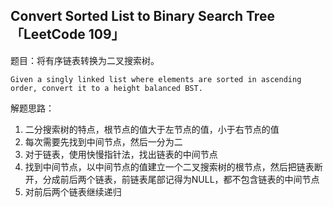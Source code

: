 ## Convert Sorted List to Binary Search Tree「LeetCode 109」

题目：将有序链表转换为二叉搜索树。

```
Given a singly linked list where elements are sorted in ascending order, convert it to a height balanced BST.
```

解题思路：

1. 二分搜索树的特点，根节点的值大于左节点的值，小于右节点的值
2. 每次需要先找到中间节点，然后一分为二
3. 对于链表，使用快慢指针法，找出链表的中间节点
4. 找到中间节点，以中间节点的值建立一个二叉搜索树的根节点，然后把链表断开，分成前后两个链表，前链表尾部记得为NULL，都不包含链表的中间节点
5. 对前后两个链表继续递归
